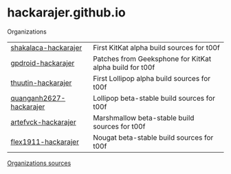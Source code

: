 # hackarajer.github.io
Organizations  
<table>
<tr><td><a href="https://github.com/shakalaca-hackarajer">shakalaca-hackarajer</a></td><td>First KitKat alpha build sources for t00f</td></tr>
<tr><td><a href="https://github.com/gpdroid-hackarajer">gpdroid-hackarajer</a></td><td>Patches from Geeksphone for KitKat alpha build for t00f</td></tr>
<tr><td><a href="https://github.com/thuutin-hackarajer">thuutin-hackarajer</a></td><td>First Lollipop alpha build sources for t00f</td></tr>
<tr><td><a href="https://github.com/quanganh2627-hackarajer">quanganh2627-hackarajer</a></td><td>Lollipop beta-stable build sources for t00f</td></tr>
<tr><td><a href="https://github.com/artefvck-hackarajer">artefvck-hackarajer</a></td><td>Marshmallow beta-stable build sources for t00f</td></tr>
<tr><td><a href="https://github.com/flex1911-hackarajer">flex1911-hackarajer</a></td><td>Nougat beta-stable build sources for t00f</td></tr>
</table>  
  
<td><a href="https://hackarajer.github.io/sources/">Organizations sources</a>
